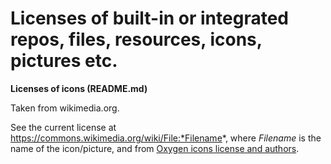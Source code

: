 
# Licenses of built-in or integrated repos, files, resources, icons, pictures etc.

**Licenses of icons (README.md)**

Taken from wikimedia.org. 

See the current license at https://commons.wikimedia.org/wiki/File:*Filename*, where *Filename* is the name of the icon/picture, and from [Oxygen icons license and authors](https://github.com/KDE/oxygen-icons5/blob/master/COPYING).
